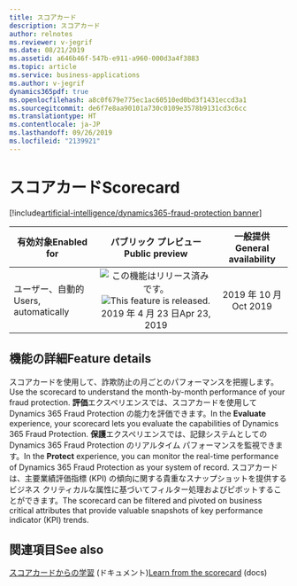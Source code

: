```yaml
---
title: スコアカード
description: スコアカード
author: relnotes
ms.reviewer: v-jegrif
ms.date: 08/21/2019
ms.assetid: a646b46f-547b-e911-a960-000d3a4f3883
ms.topic: article
ms.service: business-applications
ms.author: v-jegrif
dynamics365pdf: true
ms.openlocfilehash: a8c0f679e775ec1ac60510ed0bd3f1431eccd3a1
ms.sourcegitcommit: de6f7e8aa90101a730c0109e3578b9131cd3c6cc
ms.translationtype: HT
ms.contentlocale: ja-JP
ms.lasthandoff: 09/26/2019
ms.locfileid: "2139921"
---
```

# <a name="scorecard"></a><span data-ttu-id="86e41-103">スコアカード</span><span class="sxs-lookup"><span data-stu-id="86e41-103">Scorecard</span></span>
[!include[artificial-intelligence/dynamics365-fraud-protection banner](../includes/artificial-intelligence/dynamics365-fraud-protection.md)]

| <span data-ttu-id="86e41-104">有効対象</span><span class="sxs-lookup"><span data-stu-id="86e41-104">Enabled for</span></span>    |  <span data-ttu-id="86e41-105">パブリック プレビュー</span><span class="sxs-lookup"><span data-stu-id="86e41-105">Public preview</span></span> | <span data-ttu-id="86e41-106">一般提供</span><span class="sxs-lookup"><span data-stu-id="86e41-106">General availability</span></span> | 
| ---------- | :----------: |:----------: |
|<span data-ttu-id="86e41-107">ユーザー、自動的</span><span class="sxs-lookup"><span data-stu-id="86e41-107">Users, automatically</span></span>|<span data-ttu-id="86e41-108">![この機能はリリース済みです。](/dynamics365-release-plan/media/green-checkmark.png "この機能はリリース済みです。")</span><span class="sxs-lookup"><span data-stu-id="86e41-108">![This feature is released.](/dynamics365-release-plan/media/green-checkmark.png "This feature is released.")</span></span> <span data-ttu-id="86e41-109">2019 年 4 月 23 日</span><span class="sxs-lookup"><span data-stu-id="86e41-109">Apr 23, 2019</span></span>| <span data-ttu-id="86e41-110">2019 年 10 月</span><span class="sxs-lookup"><span data-stu-id="86e41-110">Oct 2019</span></span>|






## <a name="feature-details"></a><span data-ttu-id="86e41-111">機能の詳細</span><span class="sxs-lookup"><span data-stu-id="86e41-111">Feature details</span></span>
<!--feature detail start -->
<span data-ttu-id="86e41-112">スコアカードを使用して、詐欺防止の月ごとのパフォーマンスを把握します。</span><span class="sxs-lookup"><span data-stu-id="86e41-112">Use the scorecard to understand the month-by-month performance of your fraud protection.</span></span> <span data-ttu-id="86e41-113">**評価**エクスペリエンスでは、スコアカードを使用して Dynamics 365 Fraud Protection の能力を評価できます。</span><span class="sxs-lookup"><span data-stu-id="86e41-113">In the **Evaluate** experience, your scorecard lets you evaluate the capabilities of Dynamics 365 Fraud Protection.</span></span> <span data-ttu-id="86e41-114">**保護**エクスペリエンスでは、記録システムとしての Dynamics 365 Fraud Protection のリアルタイム パフォーマンスを監視できます。</span><span class="sxs-lookup"><span data-stu-id="86e41-114">In the **Protect** experience, you can monitor the real-time performance of Dynamics 365 Fraud Protection as your system of record.</span></span> <span data-ttu-id="86e41-115">スコアカードは、主要業績評価指標 (KPI) の傾向に関する貴重なスナップショットを提供するビジネス クリティカルな属性に基づいてフィルター処理およびピボットすることができます。</span><span class="sxs-lookup"><span data-stu-id="86e41-115">The scorecard can be filtered and pivoted on business critical attributes that provide valuable snapshots of key performance indicator (KPI) trends.</span></span>
<!--feature detail end -->












## <a name="see-also"></a><span data-ttu-id="86e41-116">関連項目</span><span class="sxs-lookup"><span data-stu-id="86e41-116">See also</span></span>

<span data-ttu-id="86e41-117">[スコアカードからの学習](https://docs.microsoft.com/dynamics365/fraud-protection/scorecard) (ドキュメント)</span><span class="sxs-lookup"><span data-stu-id="86e41-117">[Learn from the scorecard](https://docs.microsoft.com/dynamics365/fraud-protection/scorecard) (docs)</span></span>
